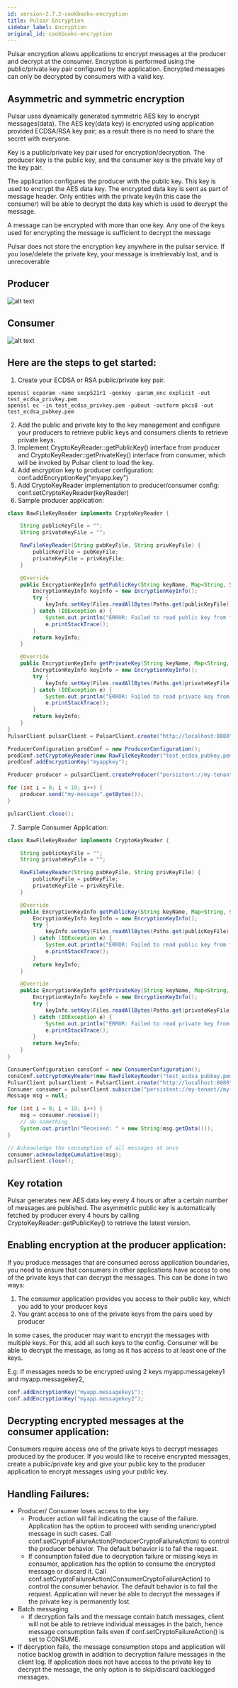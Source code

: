 ```yaml
---
id: version-2.7.2-cookbooks-encryption
title: Pulsar Encryption
sidebar_label: Encryption
original_id: cookbooks-encryption
---
```


Pulsar encryption allows applications to encrypt messages at the producer and decrypt at the consumer. Encryption is performed using the public/private key pair configured by the application. Encrypted messages can only be decrypted by consumers with a valid key.

## Asymmetric and symmetric encryption

Pulsar uses dynamically generated symmetric AES key to encrypt messages(data). The AES key(data key) is encrypted using application provided ECDSA/RSA key pair, as a result there is no need to share the secret with everyone.

Key is a public/private key pair used for encryption/decryption. The producer key is the public key, and the consumer key is the private key of the key pair.

The application configures the producer with the public  key. This key is used to encrypt the AES data key. The encrypted data key is sent as part of message header. Only entities with the private key(in this case the consumer) will be able to decrypt the data key which is used to decrypt the message.

A message can be encrypted with more than one key.  Any one of the keys used for encrypting the message is sufficient to decrypt the message

Pulsar does not store the encryption key anywhere in the pulsar service. If you lose/delete the private key, your message is irretrievably lost, and is unrecoverable

## Producer
![alt text](assets/pulsar-encryption-producer.jpg "Pulsar Encryption Producer")

## Consumer
![alt text](assets/pulsar-encryption-consumer.jpg "Pulsar Encryption Consumer")

## Here are the steps to get started:

1. Create your ECDSA or RSA public/private key pair.

```shell
openssl ecparam -name secp521r1 -genkey -param_enc explicit -out test_ecdsa_privkey.pem
openssl ec -in test_ecdsa_privkey.pem -pubout -outform pkcs8 -out test_ecdsa_pubkey.pem
```
2. Add the public and private key to the key management and configure your producers to retrieve public keys and consumers clients to retrieve private keys.
3. Implement CryptoKeyReader::getPublicKey() interface from producer and CryptoKeyReader::getPrivateKey() interface from consumer, which will be invoked by Pulsar client to load the key.
4. Add encryption key to producer configuration: conf.addEncryptionKey("myapp.key")
5. Add CryptoKeyReader implementation to producer/consumer config: conf.setCryptoKeyReader(keyReader)
6. Sample producer application:
```java
class RawFileKeyReader implements CryptoKeyReader {

    String publicKeyFile = "";
    String privateKeyFile = "";

    RawFileKeyReader(String pubKeyFile, String privKeyFile) {
        publicKeyFile = pubKeyFile;
        privateKeyFile = privKeyFile;
    }

    @Override
    public EncryptionKeyInfo getPublicKey(String keyName, Map<String, String> keyMeta) {
        EncryptionKeyInfo keyInfo = new EncryptionKeyInfo();
        try {
            keyInfo.setKey(Files.readAllBytes(Paths.get(publicKeyFile)));
        } catch (IOException e) {
            System.out.println("ERROR: Failed to read public key from file " + publicKeyFile);
            e.printStackTrace();
        }
        return keyInfo;
    }

    @Override
    public EncryptionKeyInfo getPrivateKey(String keyName, Map<String, String> keyMeta) {
        EncryptionKeyInfo keyInfo = new EncryptionKeyInfo();
        try {
            keyInfo.setKey(Files.readAllBytes(Paths.get(privateKeyFile)));
        } catch (IOException e) {
            System.out.println("ERROR: Failed to read private key from file " + privateKeyFile);
            e.printStackTrace();
        }
        return keyInfo;
    }
}
PulsarClient pulsarClient = PulsarClient.create("http://localhost:8080");

ProducerConfiguration prodConf = new ProducerConfiguration();
prodConf.setCryptoKeyReader(new RawFileKeyReader("test_ecdsa_pubkey.pem", "test_ecdsa_privkey.pem"));
prodConf.addEncryptionKey("myappkey");

Producer producer = pulsarClient.createProducer("persistent://my-tenant/my-ns/my-topic", prodConf);

for (int i = 0; i < 10; i++) {
    producer.send("my-message".getBytes());
}

pulsarClient.close();
```
7. Sample Consumer Application:
```java
class RawFileKeyReader implements CryptoKeyReader {

    String publicKeyFile = "";
    String privateKeyFile = "";

    RawFileKeyReader(String pubKeyFile, String privKeyFile) {
        publicKeyFile = pubKeyFile;
        privateKeyFile = privKeyFile;
    }

    @Override
    public EncryptionKeyInfo getPublicKey(String keyName, Map<String, String> keyMeta) {
        EncryptionKeyInfo keyInfo = new EncryptionKeyInfo();
        try {
            keyInfo.setKey(Files.readAllBytes(Paths.get(publicKeyFile)));
        } catch (IOException e) {
            System.out.println("ERROR: Failed to read public key from file " + publicKeyFile);
            e.printStackTrace();
        }
        return keyInfo;
    }

    @Override
    public EncryptionKeyInfo getPrivateKey(String keyName, Map<String, String> keyMeta) {
        EncryptionKeyInfo keyInfo = new EncryptionKeyInfo();
        try {
            keyInfo.setKey(Files.readAllBytes(Paths.get(privateKeyFile)));
        } catch (IOException e) {
            System.out.println("ERROR: Failed to read private key from file " + privateKeyFile);
            e.printStackTrace();
        }
        return keyInfo;
    }
}

ConsumerConfiguration consConf = new ConsumerConfiguration();
consConf.setCryptoKeyReader(new RawFileKeyReader("test_ecdsa_pubkey.pem", "test_ecdsa_privkey.pem"));
PulsarClient pulsarClient = PulsarClient.create("http://localhost:8080");
Consumer consumer = pulsarClient.subscribe("persistent://my-tenant//my-ns/my-topic", "my-subscriber-name", consConf);
Message msg = null;

for (int i = 0; i < 10; i++) {
    msg = consumer.receive();
    // do something
    System.out.println("Received: " + new String(msg.getData()));
}

// Acknowledge the consumption of all messages at once
consumer.acknowledgeCumulative(msg);
pulsarClient.close();
```

## Key rotation
Pulsar generates new AES data key every 4 hours or after a certain number of messages are published. The asymmetric public key is automatically fetched by producer every 4 hours by calling CryptoKeyReader::getPublicKey() to retrieve the latest version.

## Enabling encryption at the producer application:
If you produce messages that are consumed across application boundaries, you need to ensure that consumers in other applications have access to one of the private keys that can decrypt the messages.  This can be done in two ways:
1. The consumer application provides you access to their public key, which you add to your producer keys
1. You grant access to one of the private keys from the pairs used by producer 

In some cases, the producer may want to encrypt the messages with multiple keys. For this, add all such keys to the config. Consumer will be able to decrypt the message, as long as it has access to at least one of the keys.

E.g: If messages needs to be encrypted using 2 keys myapp.messagekey1 and myapp.messagekey2,
```java
conf.addEncryptionKey("myapp.messagekey1");
conf.addEncryptionKey("myapp.messagekey2");
```
## Decrypting encrypted messages at the consumer application:
Consumers require access one of the private keys to decrypt messages produced by the producer. If you would like to receive encrypted messages, create a public/private key and give your public key to the producer application to encrypt messages using your public key.

## Handling Failures:
* Producer/ Consumer loses access to the key
  * Producer action will fail indicating the cause of the failure. Application has the option to proceed with sending unencrypted message in such cases. Call conf.setCryptoFailureAction(ProducerCryptoFailureAction) to control the producer behavior. The default behavior is to fail the request.
  * If consumption failed due to decryption failure or missing keys in consumer, application has the option to consume the encrypted message or discard it. Call conf.setCryptoFailureAction(ConsumerCryptoFailureAction) to control the consumer behavior. The default behavior is to fail the request.
Application will never be able to decrypt the messages if the private key is permanently lost.
* Batch messaging
  * If decryption fails and the message contain batch messages, client will not be able to retrieve individual messages in the batch, hence message consumption fails even if conf.setCryptoFailureAction() is set to CONSUME.
* If decryption fails, the message consumption stops and application will notice backlog growth in addition to decryption failure messages in the client log. If application does not have access to the private key to decrypt the message, the only option is to skip/discard backlogged messages. 

